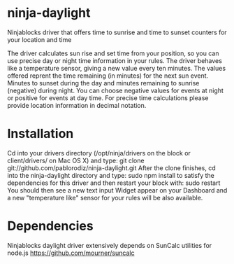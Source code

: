 ninja-daylight
==============

Ninjablocks driver that offers time to sunrise and time to sunset counters for your location and time

The driver calculates sun rise and set time from your position, so you can use precise day or night time information in your rules. The driver behaves like a temperature sensor, giving a new value every ten minutes. The values offered reprent the time remaining (in minutes) for the next sun event. Minutes to sunset during the day and minutes remaining to sunrise (negative) during night. You can choose negative values for events at night or positive for events at day time. For precise time calculations please provide location information in decimal notation.

Installation
============

Cd into your drivers directory (/opt/ninja/drivers on the block or client/drivers/ on Mac
OS X) and type: git clone git://github.com/pablorodiz/ninja-daylight.git
After the clone finishes, cd into the ninja-daylight directory and type: sudo 
npm install to satisfy the dependencies for this driver and then restart your block with: 
sudo restart
You should then see a new text input Widget appear on your Dashboard and a new "temperature like" sensor 
for your rules will be also available. 

Dependencies
============

Ninjablocks daylight driver extensively depends on SunCalc utilities for node.js 
https://github.com/mourner/suncalc

